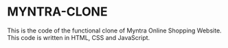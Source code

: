 # MYNTRA-CLONE
This is the code of the functional clone of Myntra Online Shopping Website. This code is written in HTML, CSS and JavaScript.
